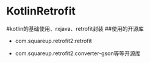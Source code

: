 # KotlinRetrofit
#kotlin的基础使用、rxjava、retrofit封装
##使用的开源库
* com.squareup.retrofit2:retrofit

* com.squareup.retrofit2:converter-gson等等开源库
